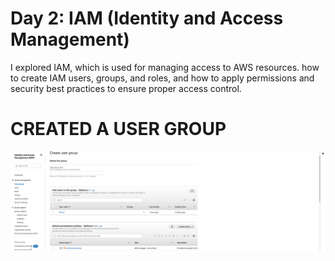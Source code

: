 

# Day 2: IAM (Identity and Access Management)
I explored IAM, which is used for managing access to AWS resources. how to create IAM users, groups, and roles, and how to apply permissions and security best practices to ensure proper access control.

# CREATED A USER GROUP

![](https://github.com/urstrulybutch/MY-AWS-CLOUD-PROJECTS/blob/main/CREATED%20A%20USER%20GROUP.png)

